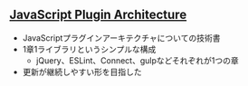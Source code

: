 ## [JavaScript Plugin Architecture](https://github.com/azu/JavaScript-Plugin-Architecture "JavaScript Plugin Architecture")

-   JavaScriptプラグインアーキテクチャについての技術書
-   1章1ライブラリというシンプルな構成
    -   jQuery、ESLint、Connect、gulpなどそれぞれが1つの章
-   更新が継続しやすい形を目指した

